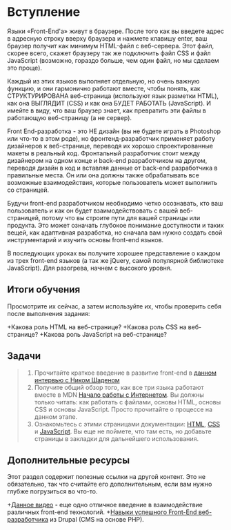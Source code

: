 # Вступление

Языки «Front-End'a» живут в браузере. После того как вы введете адрес в адресную строку вверху браузера и нажмете клавишу enter, ваш браузер получит как минимум HTML-файл с веб-сервера. Этот файл, скорее всего, скажет браузеру так же подключить файл CSS и файл JavaScript (возможно, гораздо больше, чем один файл, но мы сделаем это проще).

Каждый из этих языков выполняет отдельную, но очень важную функцию, и они гармонично работают вместе, чтобы понять, как СТРУКТУРИРОВАНА веб-страница (используют язык разметки HTML), как она ВЫГЛЯДИТ (CSS) и как она БУДЕТ РАБОТАТЬ (JavaScript). И имейте в виду, что ваш браузер знает, как превратить эти файлы в работающую веб-страницу (а не сервер).

Front End-разработка - это НЕ дизайн (вы не будете играть в Photoshop или что-то в этом роде), но фронтенд-разработчик применяет работу дизайнеров к веб-странице, переводя их хорошо спроектированные макеты в реальный код. Фронтальный разработчик стоит между дизайнером на одном конце и back-end разработчиком на другом, переводя дизайн в код и вставляя данные от back-end разработчика в правильные места. Он или она должны также обрабатывать все возможные взаимодействия, которые пользователь может выполнить со страницей.

Будучи front-end разработчиком необходимо четко осознавать, кто ваш пользователь и как он будет взаимодействовать с вашей веб-страницей, потому что вы строите пути для вашей страницы или продукта. Это может означать глубокое понимание доступности и таких вещей, как адаптивная разработка, но сначала вам нужно создать свой инструментарий и изучить основы front-end языков.

В последующих уроках вы получите хорошее представление о каждом из трех front-end языков (а так же jQuery, самой популярной библиотеке JavaScript). Для разогрева, начнем с высокого уровня.

## Итоги обучения

Просмотрите их сейчас, а затем используйте их, чтобы проверить себя после выполнения задания:

+Какова роль HTML на веб-странице?
+Какова роль CSS на веб-странице?
+Какова роль JavaScript на веб-странице?

 ## Задачи

> 1. Прочитайте краткое введение в развитие front-end в [данном интервью с Ником Шаденом](https://generalassemb.ly/blog/what-is-front-end-web-development)
> 2. Получите общий обзор того, как все три языка работают вместе в MDN [Начало работы с Интернетом](https://developer.mozilla.org/ru/docs/Learn/Getting_started_with_the_web). Вы должны только читать: как работать с файлами, основы HTML, основы CSS и основы JavaScript. Просто прочитайте о процессе на данном этапе.
> 3. Ознакомьтесь с этими страницами документации: [HTML](https://developer.mozilla.org/ru/docs/Web/HTML/Element), [CSS](https://developer.mozilla.org/ru/docs/Web/CSS/Reference#Keyword_index) и [JavaScript](https://developer.mozilla.org/ru/docs/Web/JavaScript/Reference). Вы еще не поймете, что там есть, но добавьте страницы в закладки для дальнейшего использования.

## Дополнительные ресурсы

Этот раздел содержит полезные ссылки на другой контент. Это не обязательно, так что считайте его дополнительным, если вам нужно глубже погрузиться во что-то.

+[Данное видео](https://www.youtube.com/watch?v=BANChTkxYYY&list=PLwqG3V3cExWpCgHOcLEKg6z-InpjHr7MB) - еще одно отличное введение в взаимодействие различных front-end технологий.
+[Навыки успешного Front-End веб-разработчика](https://web.archive.org/web/20151110193658/https://www.drupal.org/node/1245650) из Drupal (CMS на основе PHP).
